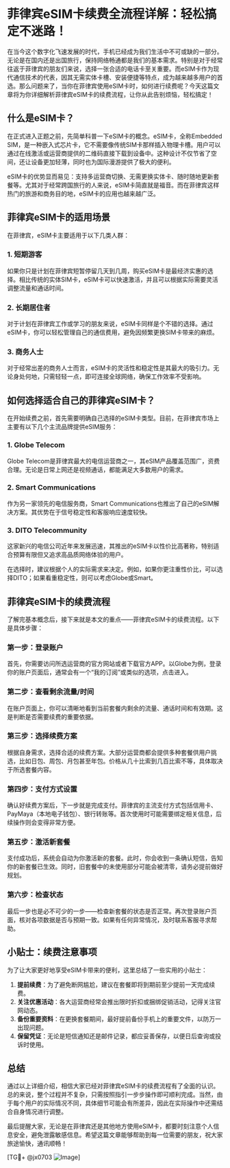 # 菲律宾eSIM卡续费全流程详解：轻松搞定不迷路！

在当今这个数字化飞速发展的时代，手机已经成为我们生活中不可或缺的一部分。无论是在国内还是出国旅行，保持网络畅通都是我们的基本需求。特别是对于经常往返于菲律宾的朋友们来说，选择一张合适的电话卡至关重要。而eSIM卡作为现代通信技术的代表，因其无需实体卡槽、安装便捷等特点，成为越来越多用户的首选。那么问题来了，当你在菲律宾使用eSIM卡时，如何进行续费呢？今天这篇文章将为你详细解析菲律宾eSIM卡的续费流程，让你从此告别烦恼，轻松搞定！

## 什么是eSIM卡？

在正式进入正题之前，先简单科普一下eSIM卡的概念。eSIM卡，全称Embedded SIM，是一种嵌入式芯片卡，它不需要像传统SIM卡那样插入物理卡槽。用户可以通过在线激活或运营商提供的二维码直接下载到设备中。这种设计不仅节省了空间，还让设备更加轻薄，同时也为国际漫游提供了极大的便利。

eSIM卡的优势显而易见：支持多运营商切换、无需更换实体卡、随时随地更新套餐等。尤其对于经常跨国旅行的人来说，eSIM卡简直就是福音。而在菲律宾这样热门的旅游和商务目的地，eSIM卡的应用也越来越广泛。

## 菲律宾eSIM卡的适用场景

在菲律宾，eSIM卡主要适用于以下几类人群：

### 1. **短期游客**
如果你只是计划在菲律宾短暂停留几天到几周，购买eSIM卡是最经济实惠的选择。相比传统的实体SIM卡，eSIM卡可以快速激活，并且可以根据实际需要灵活调整流量和通话时间。

### 2. **长期居住者**
对于计划在菲律宾工作或学习的朋友来说，eSIM卡同样是个不错的选择。通过eSIM卡，你可以轻松管理自己的通信费用，避免因频繁更换SIM卡带来的麻烦。

### 3. **商务人士**
对于经常出差的商务人士而言，eSIM卡的灵活性和稳定性是其最大的吸引力。无论身处何地，只需轻轻一点，即可连接全球网络，确保工作效率不受影响。

## 如何选择适合自己的菲律宾eSIM卡？

在开始续费之前，首先需要明确自己选择的eSIM卡类型。目前，在菲律宾市场上主要有以下几个主流品牌提供eSIM服务：

### 1. **Globe Telecom**
Globe Telecom是菲律宾最大的电信运营商之一，其eSIM产品覆盖范围广，资费合理。无论是日常上网还是视频通话，都能满足大多数用户的需求。

### 2. **Smart Communications**
作为另一家领先的电信服务商，Smart Communications也推出了自己的eSIM解决方案。其优势在于信号稳定性和客服响应速度较快。

### 3. **DITO Telecommunity**
这家新兴的电信公司近年来发展迅速，其推出的eSIM卡以性价比高著称，特别适合预算有限但又追求高品质网络体验的用户。

在选择时，建议根据个人的实际需求来决定。例如，如果你更注重性价比，可以选择DITO；如果看重稳定性，则可以考虑Globe或Smart。

## 菲律宾eSIM卡的续费流程

了解完基本概念后，接下来就是本文的重点——菲律宾eSIM卡的续费流程。以下是具体步骤：

### 第一步：登录账户
首先，你需要访问所选运营商的官方网站或者下载官方APP。以Globe为例，登录你的账户页面后，通常会有一个“我的订阅”或类似的选项，点击进入。

### 第二步：查看剩余流量/时间
在账户页面上，你可以清晰地看到当前套餐内剩余的流量、通话时间和有效期。这是判断是否需要续费的重要依据。

### 第三步：选择续费方案
根据自身需求，选择合适的续费方案。大部分运营商都会提供多种套餐供用户挑选，比如日包、周包、月包甚至年包。价格从几十比索到几百比索不等，具体取决于所选套餐内容。

### 第四步：支付方式设置
确认好续费方案后，下一步就是完成支付。菲律宾的主流支付方式包括信用卡、PayMaya（本地电子钱包）、银行转账等。首次使用时可能需要绑定相关信息，后续操作则会变得非常方便。

### 第五步：激活新套餐
支付成功后，系统会自动为你激活新的套餐。此时，你会收到一条确认短信，告知你的新套餐已生效。同时，旧套餐中的未使用部分可能会被清零，请务必提前做好规划。

### 第六步：检查状态
最后一步也是必不可少的一步——检查新套餐的状态是否正常。再次登录账户页面，核对各项数据是否与预期一致。如果有任何异常情况，及时联系客服寻求帮助。

## 小贴士：续费注意事项

为了让大家更好地享受eSIM卡带来的便利，这里总结了一些实用的小贴士：

1. **提前续费**：为了避免断网尴尬，建议在套餐即将到期前至少提前一天完成续费。
2. **关注优惠活动**：各大运营商经常会推出限时折扣或捆绑促销活动，记得关注官网动态。
3. **备份重要资料**：在更换套餐期间，最好提前备份手机上的重要文件，以防万一出现问题。
4. **保留凭证**：无论是短信通知还是邮件记录，都应妥善保存，以便日后查询或投诉时使用。

## 总结

通过以上详细介绍，相信大家已经对菲律宾eSIM卡的续费流程有了全面的认识。总的来说，整个过程并不复杂，只需按照指引一步步操作即可顺利完成。当然，由于每个用户的实际情况不同，具体细节可能会有所差异，因此在实际操作中还需结合自身情况进行调整。

最后提醒大家，无论是在菲律宾还是其他地方使用eSIM卡，都要时刻注意个人信息安全，避免泄露敏感信息。希望这篇文章能够帮助到每一位需要的朋友，祝大家旅途愉快，通讯顺畅！

[TG💪+ @jx0703 ![Image](https://github.com/user-attachments/assets/dbca1d08-cadb-493c-b0ec-ad6f7a83f270)]
